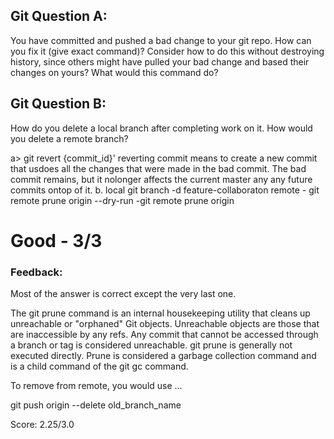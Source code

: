 ## Git Question A:

You have committed and pushed a bad change to your git repo.  How can you fix it (give exact command)?
Consider how to do this without destroying history, since others might have pulled your bad change and based their changes on yours?  What would this command do?

## Git Question B:

How do you delete a local branch after completing work on it.  How would you delete a remote branch?

a> git revert {commit_id}'    reverting  commit means to create a new commit that usdoes all the changes that were made in the bad commit. 
The bad commit remains, but it nolonger affects the current master any any future commits ontop of it.
b. local  git branch -d feature-collaboraton
remote
    - git remote prune origin --dry-run
    -git remote prune origin 


Good - 3/3
=======
### Feedback:

Most of the answer is correct except the very last one.

The git prune command is an internal housekeeping utility that cleans up unreachable or "orphaned" Git objects. Unreachable objects are those that are inaccessible by any refs. Any commit that cannot be accessed through a branch or tag is considered unreachable. git prune is generally not executed directly. Prune is considered a garbage collection command and is a child command of the git gc command.

To remove from remote, you would use ...

git push origin --delete old_branch_name




Score: 
2.25/3.0

